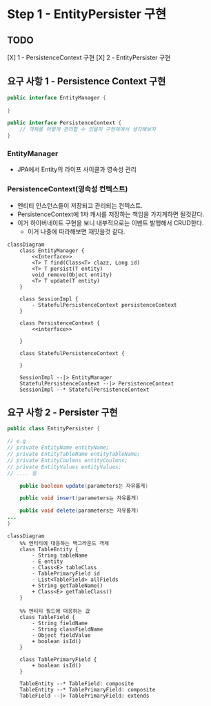 # Step 1 - EntityPersister 구현

## TODO
[X] 1 - PersistenceContext 구현
[X] 2 - EntityPersister 구현

## 요구 사항 1 - Persistence Context 구현

```Java
public interface EntityManager {
    
}

public interface PersistenceContext {
    // 객체를 어떻게 관리할 수 있을지 구현체에서 생각해보자
}
```

### EntityManager
- JPA에서 Entity의 라이프 사이클과 영속성 관리

### PersistenceContext(영속성 컨텍스트)
- 엔티티 인스턴스들이 저장되고 관리되는 컨텍스트.
- PersistenceContext에 1차 캐시를 저장하는 책임을 가지게하면 될것같다.
- 이거 하이버네이트 구현을 보니 내부적으로는 이벤트 발행해서 CRUD한다.
  - 이거 나중에 따라해보면 재밋을것 같다.

```mermaid
classDiagram
    class EntityManager {
        <<Interface>>
        <T> T find(Class<T> clazz, Long id)
        <T> T persist(T entity)
        void remove(Object entity)
        <T> T update(T entity)
    }
    
    class SessionImpl {
        - StatefulPersistenceContext persistenceContext
    }
    
    class PersistenceContext {
        <<interface>>
        
    }
    
    class StatefulPersistenceContext {
        
    }
    
    SessionImpl --|> EntityManager
    StatefulPersistenceContext --|> PersistenceContext
    SessionImpl --* StatefulPersistenceContext
```

## 요구 사항 2 - Persister 구현

```Java
public class EntityPersister {

// e.g 
// private EntityName entityName;
// private EntityTableName entityTableName;
// private EntityCoulmns entityCoulmns;
// private EntityValues entityValues;
// .... 등

    public boolean update(parameters는 자유롭게)

    public void insert(parameters는 자유롭게)

    public void delete(parameters는 자유롭게)
...
}
```

```mermaid
classDiagram
    %% 엔티티에 대응하는 백그라운드 객체
    class TableEntity {
        - String tableName
        - E entity
        - Class<E> tableClass
        - TablePrimaryField id
        - List<TableField> allFields
        + String getTableName()
        + Class<E> getTableClass()
    }

    %% 엔티티 필드에 대응하는 값
    class TableField {
        - String fieldName
        - String classFieldName
        - Object fieldValue
        + boolean isId()
    }

    class TablePrimaryField {
        + boolean isId()
    }

    TableEntity --* TableField: composite
    TableEntity --* TablePrimaryField: composite
    TableField --|> TablePrimaryField: extends
```
